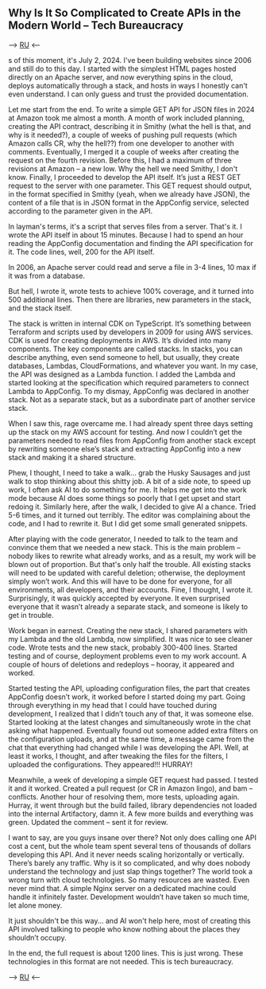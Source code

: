 ## Why Is It So Complicated to Create APIs in the Modern World – Tech Bureaucracy
--> [RU](why-is-it-so-complicated-to-write-apis-now-ru.md) <--

s of this moment, it's July 2, 2024. I've been building websites since 2006 and still do to this day. I started with the simplest HTML pages hosted directly on an Apache server, and now everything spins in the cloud, deploys automatically through a stack, and hosts in ways I honestly can't even understand. I can only guess and trust the provided documentation.

Let me start from the end. To write a simple GET API for JSON files in 2024 at Amazon took me almost a month. A month of work included planning, creating the API contract, describing it in Smithy (what the hell is that, and why is it needed?), a couple of weeks of pushing pull requests (which Amazon calls CR, why the hell??) from one developer to another with comments. Eventually, I merged it a couple of weeks after creating the request on the fourth revision. Before this, I had a maximum of three revisions at Amazon – a new low. Why the hell we need Smithy, I don't know. Finally, I proceeded to develop the API itself. It’s just a REST GET request to the server with one parameter. This GET request should output, in the format specified in Smithy (yeah, when we already have JSON), the content of a file that is in JSON format in the AppConfig service, selected according to the parameter given in the API.

In layman's terms, it's a script that serves files from a server. That's it. I wrote the API itself in about 15 minutes. Because I had to spend an hour reading the AppConfig documentation and finding the API specification for it. The code lines, well, 200 for the API itself.

In 2006, an Apache server could read and serve a file in 3-4 lines, 10 max if it was from a database.

But hell, I wrote it, wrote tests to achieve 100% coverage, and it turned into 500 additional lines. Then there are libraries, new parameters in the stack, and the stack itself.

The stack is written in internal CDK on TypeScript. It’s something between Terraform and scripts used by developers in 2009 for using AWS services. CDK is used for creating deployments in AWS. It’s divided into many components. The key components are called stacks. In stacks, you can describe anything, even send someone to hell, but usually, they create databases, Lambdas, CloudFormations, and whatever you want. In my case, the API was designed as a Lambda function. I added the Lambda and started looking at the specification which required parameters to connect Lambda to AppConfig. To my dismay, AppConfig was declared in another stack. Not as a separate stack, but as a subordinate part of another service stack.

When I saw this, rage overcame me. I had already spent three days setting up the stack on my AWS account for testing. And now I couldn’t get the parameters needed to read files from AppConfig from another stack except by rewriting someone else’s stack and extracting AppConfig into a new stack and making it a shared structure.

Phew, I thought, I need to take a walk... grab the Husky Sausages and just walk to stop thinking about this shitty job. A bit of a side note, to speed up work, I often ask AI to do something for me. It helps me get into the work mode because AI does some things so poorly that I get upset and start redoing it. Similarly here, after the walk, I decided to give AI a chance. Tried 5-6 times, and it turned out terribly. The editor was complaining about the code, and I had to rewrite it. But I did get some small generated snippets.

After playing with the code generator, I needed to talk to the team and convince them that we needed a new stack. This is the main problem – nobody likes to rewrite what already works, and as a result, my work will be blown out of proportion. But that's only half the trouble. All existing stacks will need to be updated with careful deletion; otherwise, the deployment simply won’t work. And this will have to be done for everyone, for all environments, all developers, and their accounts. Fine, I thought, I wrote it. Surprisingly, it was quickly accepted by everyone. It even surprised everyone that it wasn’t already a separate stack, and someone is likely to get in trouble.

Work began in earnest. Creating the new stack, I shared parameters with my Lambda and the old Lambda, now simplified. It was nice to see cleaner code. Wrote tests and the new stack, probably 300-400 lines. Started testing and of course, deployment problems even to my work account. A couple of hours of deletions and redeploys – hooray, it appeared and worked.

Started testing the API, uploading configuration files, the part that creates AppConfig doesn’t work, it worked before I started doing my part. Going through everything in my head that I could have touched during development, I realized that I didn’t touch any of that, it was someone else. Started looking at the latest changes and simultaneously wrote in the chat asking what happened. Eventually found out someone added extra filters on the configuration uploads, and at the same time, a message came from the chat that everything had changed while I was developing the API. Well, at least it works, I thought, and after tweaking the files for the filters, I uploaded the configurations. They appeared!!! HURRAY!

Meanwhile, a week of developing a simple GET request had passed. I tested it and it worked. Created a pull request (or CR in Amazon lingo), and bam – conflicts. Another hour of resolving them, more tests, uploading again. Hurray, it went through but the build failed, library dependencies not loaded into the internal Artifactory, damn it. A few more builds and everything was green. Updated the comment – sent it for review.

I want to say, are you guys insane over there? Not only does calling one API cost a cent, but the whole team spent several tens of thousands of dollars developing this API. And it never needs scaling horizontally or vertically. There’s barely any traffic. Why is it so complicated, and why does nobody understand the technology and just slap things together? The world took a wrong turn with cloud technologies. So many resources are wasted. Even never mind that. A simple Nginx server on a dedicated machine could handle it infinitely faster. Development wouldn’t have taken so much time, let alone money.

It just shouldn't be this way... and AI won't help here, most of creating this API involved talking to people who know nothing about the places they shouldn’t occupy.

In the end, the full request is about 1200 lines. This is just wrong. These technologies in this format are not needed. This is tech bureaucracy.

--> [RU](why-is-it-so-complicated-to-write-apis-now-ru.md) <--
